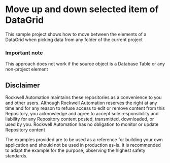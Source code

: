 # Move up and down selected item of DataGrid

This sample project shows how to move between the elements of a DataGrid when picking data from any folder of the current project

### Important note

This approach does not work if the source object is a Database Table or any non-project element

## Disclaimer

Rockwell Automation maintains these repositories as a convenience to you and other users. Although Rockwell Automation reserves the right at any time and for any reason to refuse access to edit or remove content from this Repository, you acknowledge and agree to accept sole responsibility and liability for any Repository content posted, transmitted, downloaded, or used by you. Rockwell Automation has no obligation to monitor or update Repository content

The examples provided are to be used as a reference for building your own application and should not be used in production as-is. It is recommended to adapt the example for the purpose, observing the highest safety standards.
